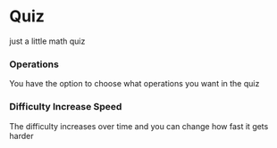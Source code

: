 # Quiz

just a little math quiz

### Operations

You have the option to choose what operations you want in the quiz

### Difficulty Increase Speed

The difficulty increases over time and you can change how fast it gets harder
